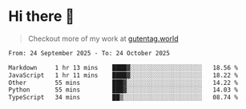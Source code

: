 # Hi there 👋

> Checkout more of my work at [gutentag.world](https://www.gutentag.world)

<!--
**samgutentag/samgutentag** is a ✨ _special_ ✨ repository because its `README.md` (this file) appears on your GitHub profile.

Here are some ideas to get you started:

- 🔭 I’m currently working on ...
- 🌱 I’m currently learning ...
- 👯 I’m looking to collaborate on ...
- 🤔 I’m looking for help with ...
- 💬 Ask me about ...
- 📫 How to reach me: ...
- 😄 Pronouns: ...
- ⚡ Fun fact: ...
-->

<!-- https://github.com/marketplace/actions/profile-readme-development-stats -->
<!--START_SECTION:waka-->

```txt
From: 24 September 2025 - To: 24 October 2025

Markdown     1 hr 13 mins    ████▓░░░░░░░░░░░░░░░░░░░░   18.56 %
JavaScript   1 hr 11 mins    ████▓░░░░░░░░░░░░░░░░░░░░   18.22 %
Other        55 mins         ███▓░░░░░░░░░░░░░░░░░░░░░   14.22 %
Python       55 mins         ███▓░░░░░░░░░░░░░░░░░░░░░   14.03 %
TypeScript   34 mins         ██▒░░░░░░░░░░░░░░░░░░░░░░   08.74 %
```

<!--END_SECTION:waka-->
